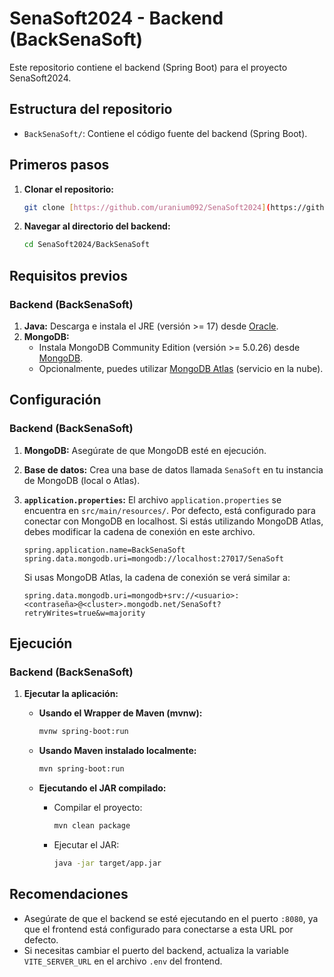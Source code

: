 # SenaSoft2024 - Backend (BackSenaSoft)

Este repositorio contiene el backend (Spring Boot) para el proyecto SenaSoft2024.

## Estructura del repositorio

* `BackSenaSoft/`: Contiene el código fuente del backend (Spring Boot).

## Primeros pasos

1.  **Clonar el repositorio:**

    ```bash
    git clone [https://github.com/uranium092/SenaSoft2024](https://github.com/uranium092/SenaSoft2024)
    ```

2.  **Navegar al directorio del backend:**

    ```bash
    cd SenaSoft2024/BackSenaSoft
    ```

## Requisitos previos

### Backend (BackSenaSoft)

1.  **Java:** Descarga e instala el JRE (versión >= 17) desde [Oracle](https://www.oracle.com/java/technologies/javase/jdk17-archive-downloads.html).
2.  **MongoDB:**
    * Instala MongoDB Community Edition (versión >= 5.0.26) desde [MongoDB](https://www.mongodb.com/try/download/community).
    * Opcionalmente, puedes utilizar [MongoDB Atlas](https://www.mongodb.com/atlas/database) (servicio en la nube).

## Configuración

### Backend (BackSenaSoft)

1.  **MongoDB:** Asegúrate de que MongoDB esté en ejecución.
2.  **Base de datos:** Crea una base de datos llamada `SenaSoft` en tu instancia de MongoDB (local o Atlas).
3.  **`application.properties`:** El archivo `application.properties` se encuentra en `src/main/resources/`. Por defecto, está configurado para conectar con MongoDB en localhost. Si estás utilizando MongoDB Atlas, debes modificar la cadena de conexión en este archivo.

    ```properties
    spring.application.name=BackSenaSoft
    spring.data.mongodb.uri=mongodb://localhost:27017/SenaSoft
    ```

    Si usas MongoDB Atlas, la cadena de conexión se verá similar a:

    ```properties
    spring.data.mongodb.uri=mongodb+srv://<usuario>:<contraseña>@<cluster>.mongodb.net/SenaSoft?retryWrites=true&w=majority
    ```

## Ejecución

### Backend (BackSenaSoft)

1.  **Ejecutar la aplicación:**

    * **Usando el Wrapper de Maven (mvnw):**

        ```bash
        mvnw spring-boot:run
        ```

    * **Usando Maven instalado localmente:**

        ```bash
        mvn spring-boot:run
        ```

    * **Ejecutando el JAR compilado:**

        * Compilar el proyecto:

            ```bash
            mvn clean package
            ```

        * Ejecutar el JAR:

            ```bash
            java -jar target/app.jar
            ```

## Recomendaciones

* Asegúrate de que el backend se esté ejecutando en el puerto `:8080`, ya que el frontend está configurado para conectarse a esta URL por defecto.
* Si necesitas cambiar el puerto del backend, actualiza la variable `VITE_SERVER_URL` en el archivo `.env` del frontend.
